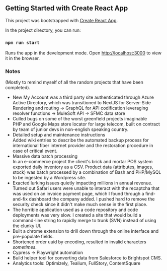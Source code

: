 ## Getting Started with Create React App

This project was bootstrapped with [Create React App](https://github.com/facebook/create-react-app).

In the project directory, you can run:

### `npm run start`

Runs the app in the development mode.
Open [http://localhost:3000](http://localhost:3000) to view it in the browser.

### Notes

(Mostly to remind myself of all the random projects that have been completed).
- New My Account was a third party site authenticated through Azure Active Directory, which was transitioned to NextJS for Server-Side Rendering and routing -> GraphQL for API codification leveraging resolver functions -> MuleSoft API -> SFMC data store
- Culled bugs on some of the worst greenfield projects imaginable<br>
  PHP and Google Maps store locator for large telecom, built on contract by team of junior devs in non-english speaking country.
- Detailed setup and maintenance instructions<br>
  Added wiki entries to describe the automated backup process for international fiber internet provider and the restoration procedure in case of critical event.
- Massive data batch processing<br>
  In an e-commerce project the client's brick and mortar POS system exported daily inventory as a CSV. Product data (attributes, images, stock) was batch processed by a combination of Bash and PHP/MySQL to be ingested by a Wordpress site.
- Exacted lurking issues quietly impacting millions in annual revenue.<br>
Turned out Safari users were unable to interact with the recaptcha that was used on an invoice payment page, which I found through a find-and-fix dashboard the company added. I pushed hard to remove the security check since it didn't make much sense in the first place.
- The horrible application used as a code repository and code deployments was very slow. I created a site that would build a command-line string to rapidly merge to trunk (SVN) instead of using the clunky UI.
- Built a chrome extension to drill down through the online interface and pre-populate fields.
- Shortened order uuid by encoding, resulted in invalid characters *sometimes*.
- Cypress -> Playwright automation
- Build helper tool for converting data from Salesforce to Brightspot CMS.
- Analytics tools: Optimizely, Tealium, FullStory, ContentSquare